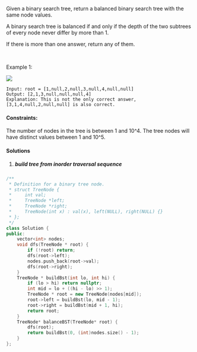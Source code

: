Given a binary search tree, return a balanced binary search tree with the same node values.

A binary search tree is balanced if and only if the depth of the two subtrees of every node never differ by more than 1.

If there is more than one answer, return any of them.

 

Example 1:

![](https://assets.leetcode.com/uploads/2019/08/22/1515_ex1_out.png)

```
Input: root = [1,null,2,null,3,null,4,null,null]
Output: [2,1,3,null,null,null,4]
Explanation: This is not the only correct answer, [3,1,4,null,2,null,null] is also correct.
```

#### Constraints:

The number of nodes in the tree is between 1 and 10^4.
The tree nodes will have distinct values between 1 and 10^5.


#### Solutions


1. ##### build tree from inorder traversal sequence


```cpp
/**
 * Definition for a binary tree node.
 * struct TreeNode {
 *     int val;
 *     TreeNode *left;
 *     TreeNode *right;
 *     TreeNode(int x) : val(x), left(NULL), right(NULL) {}
 * };
 */
class Solution {
public:
    vector<int> nodes;
    void dfs(TreeNode * root) {
        if (!root) return;
        dfs(root->left);
        nodes.push_back(root->val);
        dfs(root->right);
    }
    TreeNode * buildBst(int lo, int hi) {
        if (lo > hi) return nullptr;
        int mid = lo + ((hi - lo) >> 1);
        TreeNode * root = new TreeNode(nodes[mid]);
        root->left = buildBst(lo, mid - 1);
        root->right = buildBst(mid + 1, hi);
        return root;
    }
    TreeNode* balanceBST(TreeNode* root) {
        dfs(root);
        return buildBst(0, (int)nodes.size() - 1);
    }
};
```